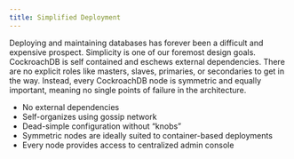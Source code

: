 ```yaml
---
title: Simplified Deployment
---
```


Deploying and maintaining databases has forever been a difficult and expensive prospect. Simplicity is one of our foremost design goals. CockroachDB is self contained and eschews external dependencies. There are no explicit roles like masters, slaves, primaries, or secondaries to get in the way. Instead, every CockroachDB node is symmetric and equally important, meaning no single points of failure in the architecture.

-	No external dependencies
-	Self-organizes using gossip network
-	Dead-simple configuration without “knobs”
-	Symmetric nodes are ideally suited to container-based deployments
-	Every node provides access to centralized admin console
